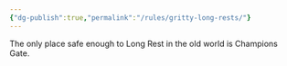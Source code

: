 ```yaml
---
{"dg-publish":true,"permalink":"/rules/gritty-long-rests/"}
---
```


The only place safe enough to Long Rest in the old world is Champions Gate.
